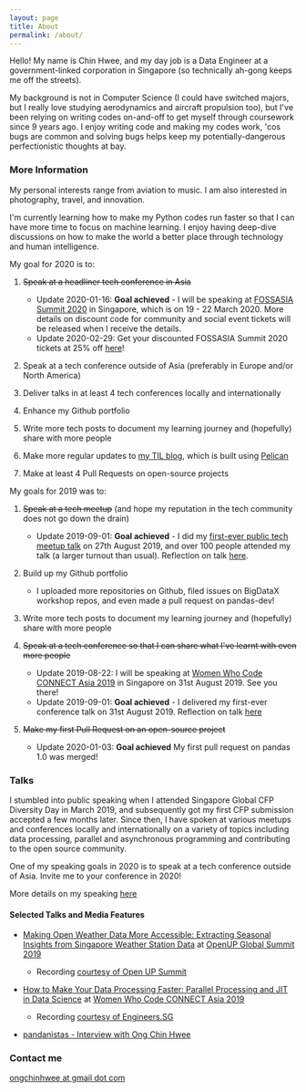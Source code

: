 ```yaml
---
layout: page
title: About
permalink: /about/
---
```


Hello! My name is Chin Hwee, and my day job is a Data Engineer at a government-linked corporation in Singapore (so technically ah-gong keeps me off the streets).

My background is not in Computer Science (I could have switched majors, but I really love studying aerodynamics and aircraft propulsion too), but I've been relying on writing codes on-and-off to get myself through coursework since 9 years ago. I enjoy writing code and making my codes work, 'cos bugs are common and solving bugs helps keep my potentially-dangerous perfectionistic thoughts at bay.

### More Information

My personal interests range from aviation to music. I am also interested in photography, travel, and innovation.

I'm currently learning how to make my Python codes run faster so that I can have more time to focus on machine learning. I enjoy having deep-dive discussions on how to make the world a better place through technology and human intelligence.

My goal for 2020 is to:

1. ~~Speak at a headliner tech conference in Asia~~
    - Update 2020-01-16: **Goal achieved** - I will be speaking at [FOSSASIA Summit 2020](https://summit.fossasia.org/) in Singapore, which is on 19 - 22 March 2020. More details on discount code for community and social event tickets will be released when I receive the details.
    - Update 2020-02-29: Get your discounted FOSSASIA Summit 2020 tickets at 25% off [here](https://eventyay.com/e/a74665c3?code=fossasia-speaker)!

2. Speak at a tech conference outside of Asia (preferably in Europe and/or North America)
3. Deliver talks in at least 4 tech conferences locally and internationally
4. Enhance my Github portfolio
5. Write more tech posts to document my learning journey and (hopefully) share with more people
6. Make more regular updates to [my TIL blog](https://datadiaries.commons.host), which is built using [Pelican](https://getpelican.com)
7. Make at least 4 Pull Requests on open-source projects

My goals for 2019 was to:

1. ~~Speak at a tech meetup~~ (and hope my reputation in the tech community does not go down the drain)
    - Update 2019-09-01: **Goal achieved** - I did my [first-ever public tech meetup talk]((https://www.meetup.com/Singapore-Python-User-Group/events/263765155/)) on 27th August 2019, and over 100 people attended my talk (a larger turnout than usual). Reflection on talk [here](https://hweecat.github.io/talk_parallel-programming-python).

2. Build up my Github portfolio
    - I uploaded more repositories on Github, filed issues on BigDataX workshop repos, and even made a pull request on pandas-dev!

3. Write more tech posts to document my learning journey and (hopefully) share with more people
4. ~~Speak at a tech conference so that I can share what I've learnt with even more people~~
    - Update 2019-08-22: I will be speaking at [Women Who Code CONNECT Asia 2019](https://asia.womenwhocode.dev/) in Singapore on 31st August 2019. See you there!
    - Update 2019-09-01: **Goal achieved** - I delivered my first-ever conference talk on 31st August 2019. Reflection on talk [here](https://hweecat.github.io/talk_how-to-make-your-data-processing-faster)
    
5. ~~Make my first Pull Request on an open-source project~~
    - Update 2020-01-03: **Goal achieved** My first pull request on pandas 1.0 was merged!

### Talks

I stumbled into public speaking when I attended Singapore Global CFP Diversity Day in March 2019, and subsequently got my first CFP submission accepted a few months later. Since then, I have spoken at various meetups and conferences locally and internationally on a variety of topics including data processing, parallel and asynchronous programming and contributing to the open source community.

One of my speaking goals in 2020 is to speak at a tech conference outside of Asia. Invite me to your conference in 2020!

More details on my speaking [here](https://hweecat.github.io/talks)

#### Selected Talks and Media Features

* [Making Open Weather Data More Accessible: Extracting Seasonal Insights from Singapore Weather Station Data](https://hweecat.github.io/talk_extracting_seasonal_insights_from_sg_weather_station_data/) at [OpenUP Global Summit 2019](https://www.openup.global/)
    - Recording [courtesy of Open UP Summit](https://www.youtube.com/watch?v=x8CtEtn0vsc)

* [How to Make Your Data Processing Faster: Parallel Processing and JIT in Data Science](https://hweecat.github.io/talk_how-to-make-your-data-processing-faster) at [Women Who Code CONNECT Asia 2019](https://asia.womenwhocode.dev/)
    - Recording [courtesy of Engineers.SG](https://youtu.be/RX5rlt3jAt0)

* [pandanistas - Interview with Ong Chin Hwee](https://www.pandanistas.org/interview-with-ong-chin-hwee.html)

### Contact me

[ongchinhwee at gmail dot com](mailto:ongchinhwee@gmail.com)
